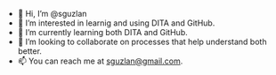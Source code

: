 - 👋 Hi, I’m @sguzlan
- 👀 I’m interested in learnig and using DITA and GitHub.
- 🌱 I’m currently learning both DITA and GitHub.
- 💞️ I’m looking to collaborate on processes that help understand both better.
- 📫 You can reach me at sguzlan@gmail.com.

<!---
sguzlan/sguzlan is a ✨ special ✨ repository because its `README.md` (this file) appears on your GitHub profile.
You can click the Preview link to take a look at your changes.
--->
